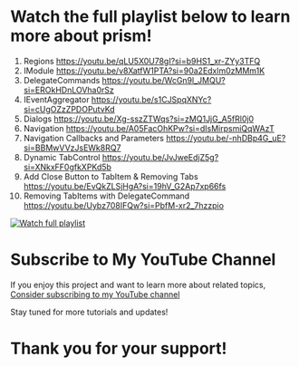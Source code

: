 #  Watch the full playlist below to learn more about prism!
1. Regions https://youtu.be/qLU5X0U78gI?si=b9HS1_xr-ZYy3TFQ
2. IModule https://youtu.be/v8XatfW1PTA?si=90a2Edxlm0zMMm1K
3. DelegateCommands https://youtu.be/WcGn9l_JMQU?si=EROkHDnLOVha0rSz
4. IEventAggregator https://youtu.be/s1CJSpqXNYc?si=cUgOZzZPDOPutvKd
5. Dialogs https://youtu.be/Xg-sszZTWqs?si=zMQ1JjG_A5fRl0j0
6. Navigation https://youtu.be/A05FacOhKPw?si=dIsMirpsmiQqWAzT
7. Navigation Callbacks and Parameters https://youtu.be/-nhDBp4G_uE?si=BBMwVVzJsEWk8RQ7
8. Dynamic TabControl https://youtu.be/JvJweEdjZ5g?si=XNkxFF0gfkXPKd5b
9. Add Close Button to TabItem & Removing Tabs https://youtu.be/EvQkZLSjHgA?si=19hV_G2Ap7xp66fs
10. Removing TabItems with DelegateCommand https://youtu.be/Uybz708IFQw?si=PbfM-xr2_7hzzpio

[![Watch full playlist](https://img.youtube.com/vi/GdtWMQgQ96U/maxresdefault.jpg)](https://www.youtube.com/watch?v=GdtWMQgQ96U&list=PLl0ZDeqSI5YmjBhIJ4tmy6TlyYFUpXeRB)

# Subscribe to My YouTube Channel

If you enjoy this project and want to learn more about related topics, [Consider subscribing to my YouTube channel](https://www.youtube.com/@learnwithkharsh)

Stay tuned for more tutorials and updates!

# Thank you for your support!


